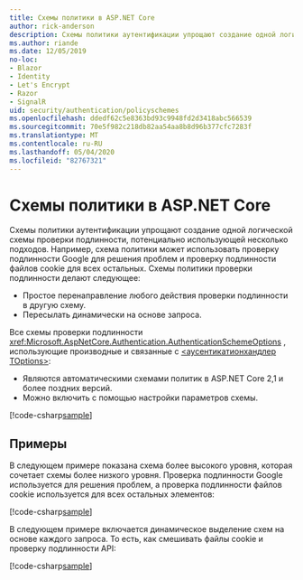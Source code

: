 ```yaml
---
title: Схемы политики в ASP.NET Core
author: rick-anderson
description: Схемы политики аутентификации упрощают создание одной логической схемы проверки подлинности
ms.author: riande
ms.date: 12/05/2019
no-loc:
- Blazor
- Identity
- Let's Encrypt
- Razor
- SignalR
uid: security/authentication/policyschemes
ms.openlocfilehash: ddedf62c5e8363bd93c9948fd2d3418abc566539
ms.sourcegitcommit: 70e5f982c218db82aa54aa8b8d96b377cfc7283f
ms.translationtype: MT
ms.contentlocale: ru-RU
ms.lasthandoff: 05/04/2020
ms.locfileid: "82767321"
---
```

# <a name="policy-schemes-in-aspnet-core"></a>Схемы политики в ASP.NET Core

Схемы политики аутентификации упрощают создание одной логической схемы проверки подлинности, потенциально использующей несколько подходов. Например, схема политики может использовать проверку подлинности Google для решения проблем и проверку подлинности файлов cookie для всех остальных. Схемы политики проверки подлинности делают следующее:

* Простое перенаправление любого действия проверки подлинности в другую схему.
* Пересылать динамически на основе запроса.

Все схемы проверки подлинности <xref:Microsoft.AspNetCore.Authentication.AuthenticationSchemeOptions> , использующие производные и связанные с [\<аусентикатионхандлер TOptions>](/dotnet/api/microsoft.aspnetcore.authentication.authenticationhandler-1):

* Являются автоматическими схемами политик в ASP.NET Core 2,1 и более поздних версий.
* Можно включить с помощью настройки параметров схемы.

[!code-csharp[sample](policyschemes/samples/AuthenticationSchemeOptions.cs?name=snippet)]

## <a name="examples"></a>Примеры

В следующем примере показана схема более высокого уровня, которая сочетает схемы более низкого уровня. Проверка подлинности Google используется для решения проблем, а проверка подлинности файлов cookie используется для всех остальных элементов:

[!code-csharp[sample](policyschemes/samples/Startup.cs?name=snippet1)]

В следующем примере включается динамическое выделение схем на основе каждого запроса. То есть, как смешивать файлы cookie и проверку подлинности API:

 <!-- REVIEW, missing If set in public Func<HttpContext, string> ForwardDefaultSelector -->

[!code-csharp[sample](policyschemes/samples/Startup.cs?name=snippet2)]
